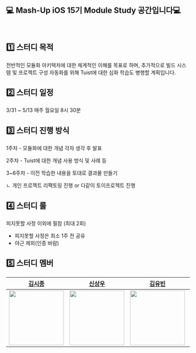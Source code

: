 ## 💻 Mash-Up iOS 15기 Module Study 공간입니다💻

<br>

## 1️⃣ 스터디 목적

전반적인 모듈화 아키텍처에 대한 체계적인 이해를 목표로 하며, 추가적으로 빌드 시스템 및 프로젝트 구성 자동화를 위해 Tuist에 대한 심화 학습도 병행할 계획입니다.


## 2️⃣ 스터디 일정
3/31 ~ 5/13 매주 월요일 8시 30분


## 3️⃣ 스터디 진행 방식

1주차 - 모듈화에 대한 개념 각자 생각 후 발표

2주차 - Tuist에 대한 개념 사용 방식 및 사례 등

3~6주차 - 이전 학습한 내용을 토대로 결과물 만들기 

ㄴ 개인 프로젝트 리팩토링 진행 or 다같이 토이프로젝트 진행


## 4️⃣ 스터디 룰

피지못할 사정 이외에 필참 (최대 2회)
- 피지못할 사정은 최소 1주 전 공유
- 야근 제외(인증 바람)

## 5️⃣ 스터디 멤버
|[김시종](https://github.com/SijongKim93)|[신상우](https://github.com/iosdevSW)|[김유빈](https://github.com/dbqls200)|[박병호](https://github.com/hoBahk)|
|:-:|:-:|:-:|:-:|
|<image width="150" src="https://avatars.githubusercontent.com/u/158182449?v=4"/>|<image width="150" src="https://avatars.githubusercontent.com/u/61108853?v=4"/>|<image width="150" src="https://avatars.githubusercontent.com/u/87077859?v=4"/>|<image width="150" src="https://avatars.githubusercontent.com/u/90945013?v=4"/>|

